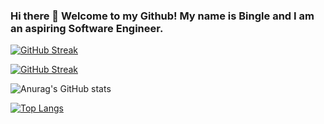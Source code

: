 ### Hi there 👋 Welcome to my Github! My name is Bingle and I am an aspiring Software Engineer. 

[![GitHub Streak](https://github-readme-streak-stats.herokuapp.com?user=codewithbingle&theme=navy-gear&date_format=M%20j%5B%2C%20Y%5D)](https://git.io/streak-stats)

[![GitHub Streak](https://github-readme-streak-stats.herokuapp.com?user=codewithbingle&theme=algolia&date_format=M%20j%5B%2C%20Y%5D&border=DD2727)](https://git.io/streak-stats)

![Anurag's GitHub stats](https://github-readme-stats.vercel.app/api?username=codewithbingle&show_icons=true&theme=tokyonight)

[![Top Langs](https://github-readme-stats.vercel.app/api/top-langs/?username=codewithbingle&layout=compact&show_icons=true&theme=tokyonight)](https://github.com/anuraghazra/github-readme-stats)

<!--
**codewithbingle/codewithbingle** is a ✨ _special_ ✨ repository because its `README.md` (this file) appears on your GitHub profile.

Here are some ideas to get you started:

- 🔭 I’m currently working on ...
- 🌱 I’m currently learning ...
- 👯 I’m looking to collaborate on ...
- 🤔 I’m looking for help with ...
- 💬 Ask me about ...
- 📫 How to reach me: ...
- 😄 Pronouns: ...
- ⚡ Fun fact: ...
-->
